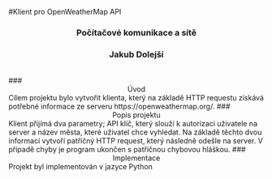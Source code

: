 #Klient pro OpenWeatherMap API
<br>
### <center>Počítačové komunikace a sítě</center>
### <center>Jakub Dolejší</center>
<br>
### <center>Úvod</center>
Cílem projektu bylo vytvořit klienta, který na základě HTTP requestu získává potřebné informace ze serveru https://openweathermap.org/.
### <center>Popis projektu</center>
Klient přijímá dva parametry; API klíč, který slouží k autorizaci uživatele na server a název města, které uživatel chce vyhledat. Na základě těchto dvou informací vytvoří patřičný HTTP request, který následně odešle na server. V případě chyby je program ukončen s patřičnou chybovou hláškou.
### <center>Implementace</center>
Projekt byl implementován v jazyce Python
